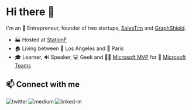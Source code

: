 # Hi there 👋

I'm an 🚀 Entrepreneur, founder of two startups, [SalesTim](https://www.linkedin.com/company/salestim) and [GraphShield](https://www.linkedin.com/company/graphshield).
- 🏭 Hosted at [StationF](https://stationf.co/)
- 🏠 Living between 🌴 Los Angeles and 🥖 Paris
- 🎓 Learner, 🔊 Speaker, 💻 Geek and 🐱‍👤 [Microsoft MVP](https://mvp.microsoft.com/) for 💬 [Microsoft Teams](https://www.microsoft.com/en/microsoft-365/microsoft-teams/group-chat-software)

## 📫 Connect with me

[<img align="left" alt="twitter" src="https://img.shields.io/badge/twitter-%231DA1F2.svg?&style=for-the-badge&logo=twitter&logoColor=white" />](https://twitter.com/guillaumemeyer)
[<img align="left" alt="medium" src="https://img.shields.io/badge/medium-%2312100E.svg?&style=for-the-badge&logo=medium&logoColor=white" />](https://guillaumemeyer.medium.com/)
[<img align="left" alt="linked-in" src="https://img.shields.io/badge/linkedin-%230077B5.svg?&style=for-the-badge&logo=linkedin&logoColor=white" />](https://www.linkedin.com/in/guillaumemeyer)

